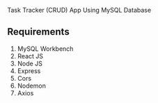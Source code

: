 

Task Tracker (CRUD) App Using MySQL Database

## Requirements ##

1. MySQL Workbench
2. React JS
3. Node JS
4. Express
5. Cors
6. Nodemon
7. Axios


